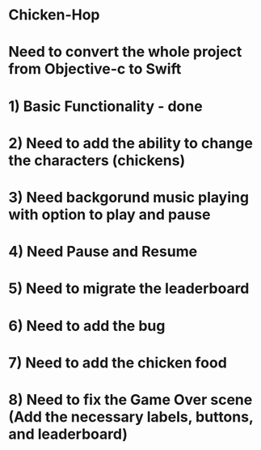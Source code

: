 # Chicken-Hop
# Need to convert the whole project from Objective-c to Swift
# 1) Basic Functionality - done
# 2) Need to add the ability to change the characters (chickens)
# 3) Need backgorund music playing with option to play and pause
# 4) Need Pause and Resume
# 5) Need to migrate the leaderboard 
# 6) Need to add the bug 
# 7) Need to add the chicken food
# 8) Need to fix the Game Over scene (Add the necessary labels, buttons, and leaderboard)